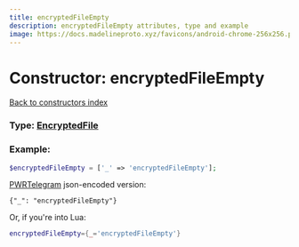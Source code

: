 ```yaml
---
title: encryptedFileEmpty
description: encryptedFileEmpty attributes, type and example
image: https://docs.madelineproto.xyz/favicons/android-chrome-256x256.png
---
```

# Constructor: encryptedFileEmpty  
[Back to constructors index](index.md)






### Type: [EncryptedFile](../types/EncryptedFile.md)


### Example:

```php
$encryptedFileEmpty = ['_' => 'encryptedFileEmpty'];
```  

[PWRTelegram](https://pwrtelegram.xyz) json-encoded version:

```
{"_": "encryptedFileEmpty"}
```


Or, if you're into Lua:

```lua
encryptedFileEmpty={_='encryptedFileEmpty'}

```


